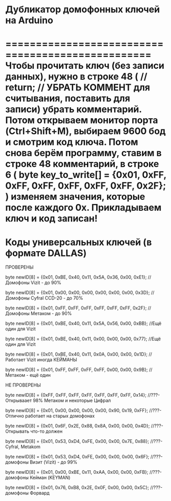 # Дубликатор домофонных ключей на Arduino
==================================================
Чтобы прочитать ключ (без записи данных), нужно в строке 48 ( // return; // УБРАТЬ КОММЕНТ для считывания, поставить для записи) убрать комментарий. Потом открываем монитор порта (Ctrl+Shift+M), выбираем 9600 бод и смотрим код ключа.
Потом снова берём программу, ставим в строке 48 комментарий, в строке 6 (  byte key_to_write[] = {0x01, 0xFF, 0xFF, 0xFF, 0xFF, 0xFF, 0xFF, 0x2F}; ) изменяем значения, которые после каждого 0x. Прикладываем ключ и код записан!
==================================================
# Коды универсальных ключей (в формате DALLAS)

ПРОВЕРЕНЫ

byte newID[8] = {0x01, 0xBE, 0x40, 0x11, 0x5A, 0x36, 0x00, 0xE1}; //Домофоны Vizit - до 90%

byte newID[8] = {0x01, 0x00, 0x00, 0x00, 0x00, 0x00, 0x00, 0x3D}; //Домофоны Cyfral CCD-20 - до 70%

byte newID[8] = {0x01, 0xFF, 0xFF, 0xFF, 0xFF, 0xFF, 0xFF, 0x2F}; //Домофоны Метаком - до 90%  

byte newID[8] = {0x01, 0xBE, 0x40, 0x11, 0x5A, 0x56, 0x00, 0xBB}; //Ещё один для Vizit

byte newID[8] = {0x01, 0xBE, 0x40, 0x11, 0x00, 0x00, 0x00, 0x77}; //Ещё один для Vizit    

byte newID[8] = {0x01, 0xBE, 0x40, 0x11, 0x0A, 0x00, 0x00, 0x1D}; //Работает Vizit иногда КЕЙМАНЫ         

byte newID[8] = {0x01, 0xFF, 0xFF, 0xFF, 0xFF, 0x00, 0x00, 0x9B}; //Метаком - ещё один

НЕ ПРОВЕРЕНЫ         

byte newID[8] = {0xFF, 0xFF, 0xFF, 0xFF, 0xFF, 0xFF, 0xFF, 0x14}; //???-Открываает 98% Метаком и некоторые Цифрал     

byte newID[8] = {0x01, 0x00, 0x00, 0x00, 0x00, 0x90, 0x19, 0xFF}; //???-Отлично работает на старых домофонах     

byte newID[8] = {0x01, 0x6F, 0x2E, 0x88, 0x8A, 0x00, 0x00, 0x4D}; //???-Открывать что-то должен     

byte newID[8] = {0x01, 0x53, 0xD4, 0xFE, 0x00, 0x00, 0x7E, 0x88}; //???-Cyfral, Metakom     

byte newID[8] = {0x01, 0x53, 0xD4, 0xFE, 0x00, 0x00, 0x00, 0x6F}; //???-домофоны Визит (Vizit) - до 99%       

byte newID[8] = {0x01, 0x00, 0xBE, 0x11, 0xAA, 0x00, 0x00, 0xFB}; //???-домофоны Кейман (KEYMAN)     

byte newID[8] = {0x01, 0x76, 0xB8, 0x2E, 0x0F, 0x00, 0x00, 0x5C}; //???-домофоны Форвард
